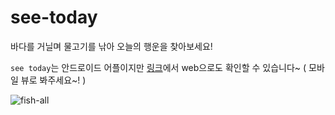 # see-today

바다를 거닐며 물고기를 낚아 오늘의 행운을 찾아보세요!

`see today`는 안드로이드 어플이지만 [링크](https://see-today.s3.ap-northeast-2.amazonaws.com/index.html)에서 web으로도 확인할 수 있습니다~ ( 모바일 뷰로 봐주세요~! )


![fish-all](https://user-images.githubusercontent.com/20200204/196439268-759b7e64-ecd3-4465-aac3-69aebcfa2ce3.gif)
